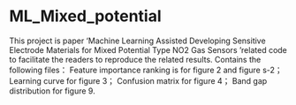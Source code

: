 # ML_Mixed_potential

This project is paper ‘Machine Learning Assisted Developing Sensitive Electrode Materials for Mixed Potential Type NO2 Gas Sensors ’related code to facilitate the readers to reproduce the related results.
Contains the following files：
Feature importance ranking is for figure 2 and figure s-2；
Learning curve for figure 3；
Confusion matrix for figure 4；
Band gap distribution for figure 9.
